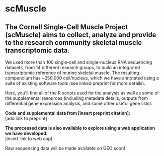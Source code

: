 # scMuscle

## The Cornell Single-Cell Muscle Project (scMuscle) aims to collect, analyze and provide to the research community skeletal muscle transcriptomic data.

We used more than 100 single-cell and single-nucleus RNA sequencing datasets, from 14 different research groups, to build an integrated transcriptomic reference of murine skeletal muscle. 
The resulting compendium has ~350,000 cell/nucleus, which we have annotated using a suite of existing software tools (see linked preprint for more details). 

Here, you'll find all of the R scripts used for the analysis as well as some of the supplemental resources (including metadata details, outputs from differential gene expression analysis, and some other useful gene lists).

**Code and supplemental data from [insert preprint citation]:**  
[add link to preprint]

**The processed data is also available to explore using a web application we have developed:**  
[insert link to web app]

Raw sequencing data will be made available on GEO soon!
